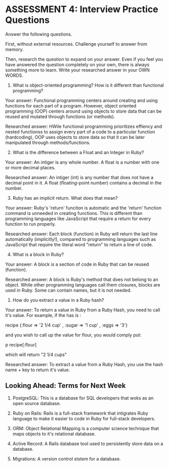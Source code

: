 # ASSESSMENT 4: Interview Practice Questions

Answer the following questions.

First, without external resources. Challenge yourself to answer from memory.

Then, research the question to expand on your answer. Even if you feel you have answered the question completely on your own, there is always something more to learn. Write your researched answer in your OWN WORDS.

1. What is object-oriented programming? How is it different than functional programming?

Your answer: Functional programming centers around creating and using functions for each part of a program. However, object oriented programming (OOP) centers around using objects to store data that can be reused and mutated through functions (or methods). 

Researched answer: HWile functional programming prioritizes effiency and nested functionss to assign every part of a code to a particular function (hardcoding), OOP uses objects to store data so that it can be later manipulated through methods/functions. 

2. What is the difference between a Float and an Integer in Ruby?

Your answer: An intiger is any whole number. A float is a number with one or more decimal places. 

Researched answer: An intiger (int) is any number that does not have a decimal point in it. A float (floating-point number) contains a decimal in the number. 

3. Ruby has an implicit return. What does that mean?

Your answer: Ruby's 'return' funciton is automatic and the 'return' function command is unneeded in creating functions. This is different than programming languages like JavaScript that require a return for every function to run properly. 

Researched answer: Each block (function) in Ruby will return the last line automatically (implicitly!), compared to programming languages such as JavaScript that require the literal word "return" to return a line of code. 

4. What is a block in Ruby?

Your answer: A block is a section of code in Ruby that can be reused (function). 

Researched answer: A block is Ruby's method that does not belong to an object. While other programming languages call them closures, blocks are used in Ruby. Some can contain names, but it is not needed. 

1. How do you extract a value in a Ruby hash?

Your answer: To return a value in Ruby from a Ruby Hash, you need to call it's value. For example, if the has is :

recipe {:flour => '2 1/4 cup' , :sugar => '1 cup' , :eggs => '3'} 

 and you wish to call up the value for flour, you would comply put: 

p recipe[:flour] 

which will return "2 1/4 cups"


Researched answer: To extract a value from a Ruby Hash, you use the hash name + key to return it's value. 

## Looking Ahead: Terms for Next Week

1. PostgreSQL: This is a database for SQL developers that woks as an open source database. 

2. Ruby on Rails: Rails is a full-stack framework that intigrates Ruby language to make it easier to code in Ruby for full-stack developers. 

3. ORM: Object Relational Mapping is a computer science technique that maps objects to it's relational database. 

4. Active Record: A Rails database tool used to persistently store data on a database. 

5. Migrations: A version control ststem for a database. 
